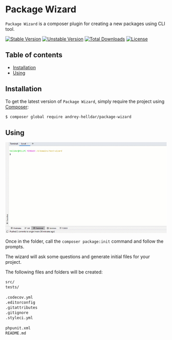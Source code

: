 # Package Wizard

`Package Wizard` is a composer plugin for creating a new packages using CLI tool.

[![Stable Version][badge_stable]][link_packagist]
[![Unstable Version][badge_unstable]][link_packagist]
[![Total Downloads][badge_downloads]][link_packagist]
[![License][badge_license]][link_license]

## Table of contents

* [Installation](#installation)
* [Using](#using)

## Installation

To get the latest version of `Package Wizard`, simply require the project using [Composer](https://getcomposer.org):

```bash
$ composer global require andrey-helldar/package-wizard
```

## Using

<p align="center">
    <img src="/.github/images/preview.gif?raw=true" alt="Preview"/>
</p>

Once in the folder, call the `composer package:init` command and follow the prompts.

The wizard will ask some questions and generate initial files for your project.

The following files and folders will be created:

```
src/
tests/

.codecov.yml
.editorconfig
.gitattributes
.gitignore
.styleci.yml

phpunit.xml
README.md
```

[badge_downloads]:      https://img.shields.io/packagist/dt/andrey-helldar/package-wizard.svg?style=flat-square

[badge_license]:        https://img.shields.io/packagist/l/andrey-helldar/package-wizard.svg?style=flat-square

[badge_stable]:         https://img.shields.io/github/v/release/andrey-helldar/package-wizard?label=stable&style=flat-square

[badge_unstable]:       https://img.shields.io/badge/unstable-dev--main-orange?style=flat-square

[link_license]:         LICENSE

[link_packagist]:       https://packagist.org/packages/andrey-helldar/package-wizard
